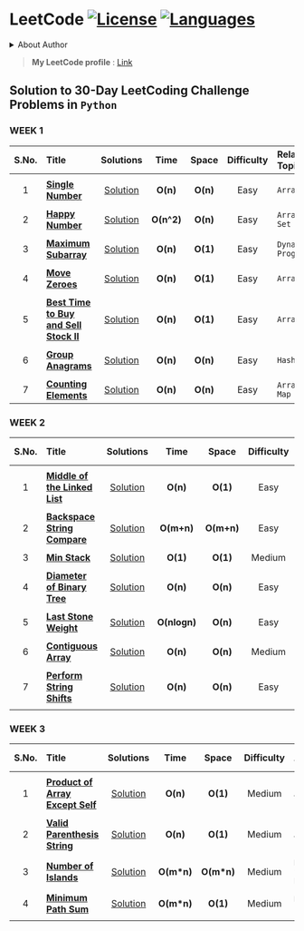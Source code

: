 # LeetCode [![License](https://img.shields.io/badge/License-MIT%20License-blue.svg)](LICENSE)  [![Languages](https://img.shields.io/badge/Languages-Python%20%7C%20MySQL%20%7C%20Bash-orange.svg?style=social&logo=python&logoWidth=20)](README.md)

<details>
<summary>About Author</summary>
  
- [ ] Final Year student pursuing Bachelors
- [ ] Looking for Job Opportunities :office:
- [ ] Can be reached out at :email: : maydev22@gmail.com

</details>

> **My LeetCode profile** : [Link](https://leetcode.com/maydev22/)

## Solution to 30-Day LeetCoding Challenge Problems in ```Python```

### WEEK 1

|  S.No. |                          Title                                       | Solutions |  Time | Space | Difficulty | Related Topics | 
| :---:  |                          :---                                        |  :---:   |  :---: | :---: |    :---:   | :--- |
||||||||
| 1 | [**Single Number**](https://leetcode.com/explore/challenge/card/30-day-leetcoding-challenge/528/week-1/3283/)             | [Solution](https://github.com/may12day/30-Day-LeetCoding-Challenge/tree/master/Week%201%20April%201st%E2%80%93April%207th/1%20Single%20Number) | **O(n)** | **O(n)** | Easy | ```Array``` |
||||||||
| 2 | [**Happy Number**](https://leetcode.com/explore/challenge/card/30-day-leetcoding-challenge/528/week-1/3284/)             | [Solution](https://github.com/may12day/30-Day-LeetCoding-Challenge/tree/master/Week%201%20April%201st%E2%80%93April%207th/2%20Happy%20Number) | **O(n^2)** | **O(n)** | Easy | ```Array, Hash Set``` |
||||||||
| 3 | [**Maximum Subarray**](https://leetcode.com/explore/challenge/card/30-day-leetcoding-challenge/528/week-1/3285/)             | [Solution](https://github.com/may12day/30-Day-LeetCoding-Challenge/tree/master/Week%201%20April%201st%E2%80%93April%207th/3%20Maximum%20Subarray) | **O(n)** | **O(1)** | Easy | ```Dynamic Programming``` |
||||||||
| 4 | [**Move Zeroes**](https://leetcode.com/explore/challenge/card/30-day-leetcoding-challenge/528/week-1/3286/)             | [Solution](https://github.com/may12day/30-Day-LeetCoding-Challenge/tree/master/Week%201%20April%201st%E2%80%93April%207th/4%20Move%20Zeroes) | **O(n)** | **O(1)** | Easy | ```Array``` |
||||||||
| 5 | [**Best Time to Buy and Sell Stock II**](https://leetcode.com/explore/challenge/card/30-day-leetcoding-challenge/528/week-1/3287/)             | [Solution](https://github.com/may12day/30-Day-LeetCoding-Challenge/tree/master/Week%201%20April%201st%E2%80%93April%207th/5%20Best%20Time%20to%20Buy%20and%20Sell%20Stock%20II) | **O(n)** | **O(1)** | Easy | ```Array``` |
||||||||
| 6 | [**Group Anagrams**](https://leetcode.com/explore/challenge/card/30-day-leetcoding-challenge/528/week-1/3288/)             | [Solution](https://github.com/may12day/30-Day-LeetCoding-Challenge/tree/master/Week%201%20April%201st%E2%80%93April%207th/6%20Group%20Anagrams) | **O(n)** | **O(n)** | Easy | ```Hash Map``` |
||||||||
| 7 | [**Counting Elements**](https://leetcode.com/explore/challenge/card/30-day-leetcoding-challenge/528/week-1/3289/)             | [Solution](https://github.com/may12day/30-Day-LeetCoding-Challenge/tree/master/Week%201%20April%201st%E2%80%93April%207th/7%20Counting%20Elements) | **O(n)** | **O(n)** | Easy | ```Array, Hash Map``` |

### WEEK 2

|  S.No. |                          Title                                       | Solutions |  Time | Space | Difficulty | Related Topics | 
| :---:  |                          :---                                        |  :---:   |  :---: | :---: |    :---:   | :--- |
||||||||
| 1 | [**Middle of the Linked List**](https://leetcode.com/explore/challenge/card/30-day-leetcoding-challenge/529/week-2/3290/)             | [Solution](https://github.com/may12day/30-Day-LeetCoding-Challenge/tree/master/Week%202%20April%208th%E2%80%93April%2014th/1%20Middle%20of%20the%20Linked%20List) | **O(n)** | **O(1)** | Easy | ```Linked List``` |
||||||||
| 2 | [**Backspace String Compare**](https://leetcode.com/explore/challenge/card/30-day-leetcoding-challenge/529/week-2/3291/)             | [Solution](https://github.com/may12day/30-Day-LeetCoding-Challenge/tree/master/Week%202%20April%208th%E2%80%93April%2014th/2%20Backspace%20String%20Compare) | **O(m+n)** | **O(m+n)** | Easy | ```Array``` |
||||||||
| 3 | [**Min Stack**](https://leetcode.com/explore/challenge/card/30-day-leetcoding-challenge/529/week-2/3292/)             | [Solution](https://github.com/may12day/30-Day-LeetCoding-Challenge/tree/master/Week%202%20April%208th%E2%80%93April%2014th/3%20Min%20Stack) | **O(1)** | **O(1)** | Medium | ```Array``` |
||||||||
| 4 | [**Diameter of Binary Tree**](https://leetcode.com/explore/challenge/card/30-day-leetcoding-challenge/529/week-2/3293/)             | [Solution](https://github.com/may12day/30-Day-LeetCoding-Challenge/tree/master/Week%202%20April%208th%E2%80%93April%2014th/4%20Diameter%20of%20Binary%20Tree) | **O(n)** | **O(n)** | Easy | ```Recursion, Binary Tree``` |
||||||||
| 5 | [**Last Stone Weight**](https://leetcode.com/explore/challenge/card/30-day-leetcoding-challenge/529/week-2/3297/)             | [Solution](https://github.com/may12day/30-Day-LeetCoding-Challenge/tree/master/Week%202%20April%208th%E2%80%93April%2014th/5%20Last%20Stone%20Weight) | **O(nlogn)** | **O(n)** | Easy | ```Max Heap``` |
||||||||
| 6 | [**Contiguous Array**](https://leetcode.com/explore/challenge/card/30-day-leetcoding-challenge/529/week-2/3298/)             | [Solution](https://github.com/may12day/30-Day-LeetCoding-Challenge/tree/master/Week%202%20April%208th%E2%80%93April%2014th/6%20Contiguous%20Array) | **O(n)** | **O(n)** | Medium | ```Hash Map``` |
||||||||
| 7 | [**Perform String Shifts**](https://leetcode.com/explore/challenge/card/30-day-leetcoding-challenge/529/week-2/3299/)             | [Solution](https://github.com/may12day/30-Day-LeetCoding-Challenge/tree/master/Week%202%20April%208th%E2%80%93April%2014th/7%20Perform%20String%20Shifts) | **O(n)** | **O(n)** | Easy | ```String``` |
||||||||

### WEEK 3

|  S.No. |                          Title                                       | Solutions |  Time | Space | Difficulty | Related Topics | 
| :---:  |                          :---                                        |  :---:   |  :---: | :---: |    :---:   | :--- |
||||||||
| 1 | [**Product of Array Except Self**](https://leetcode.com/explore/challenge/card/30-day-leetcoding-challenge/530/week-3/3300/)             | [Solution](https://github.com/may12day/30-Day-LeetCoding-Challenge/tree/master/Week%203%20April%2015th%E2%80%93April%2021st/1%20Product%20of%20Array%20Except%20Self) | **O(n)** | **O(1)** | Medium | ```Array``` |
||||||||
| 2 | [**Valid Parenthesis String**](https://leetcode.com/explore/challenge/card/30-day-leetcoding-challenge/530/week-3/3301/)             | [Solution](https://github.com/may12day/30-Day-LeetCoding-Challenge/tree/master/Week%203%20April%2015th%E2%80%93April%2021st/2%20Valid%20Parenthesis%20String) | **O(n)** | **O(1)** | Medium | ```Array``` |
||||||||
| 3 | [**Number of Islands**](https://leetcode.com/explore/challenge/card/30-day-leetcoding-challenge/530/week-3/3302/)             | [Solution](https://github.com/may12day/30-Day-LeetCoding-Challenge/tree/master/Week%203%20April%2015th%E2%80%93April%2021st/3%20Number%20of%20Islands) | **O(m*n)** | **O(m*n)** | Medium | ```Depth First Search, Recursion``` |
||||||||
| 4 | [**Minimum Path Sum**](https://leetcode.com/explore/challenge/card/30-day-leetcoding-challenge/530/week-3/3303/)             | [Solution](https://github.com/may12day/30-Day-LeetCoding-Challenge/tree/master/Week%203%20April%2015th%E2%80%93April%2021st/4%20Minimum%20Path%20Sum) | **O(m*n)** | **O(1)** | Medium | ```Dynamic Programming``` |
||||||||